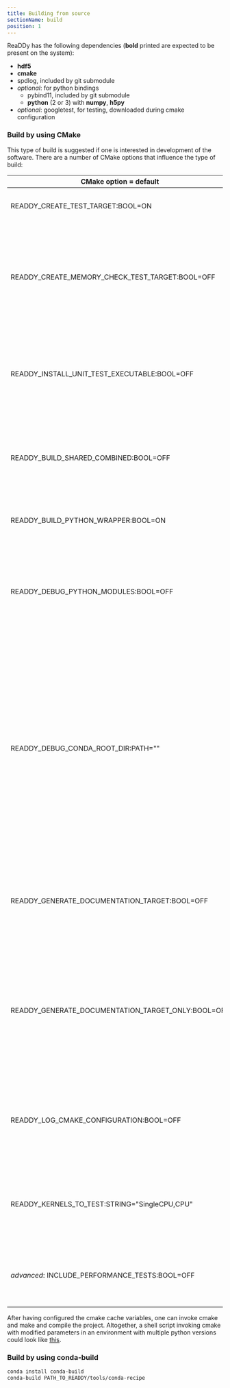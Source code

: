 ```yaml
---
title: Building from source
sectionName: build
position: 1
---
```


ReaDDy has the following dependencies (__bold__ printed are expected to be present on the system):
- __hdf5__
- __cmake__
- spdlog, included by git submodule
- *optional*: for python bindings
	- pybind11, included by git submodule
	- __python__ (2 or 3) with __numpy__, __h5py__
- *optional*: googletest, for testing, downloaded during cmake configuration

### Build by using CMake
This type of build is suggested if one is interested in development of the software. There are a number of CMake options that influence the type of build:

| CMake option = default | Description |
| --- | --- |
| READDY_CREATE_TEST_TARGET:BOOL=ON | Determining if the test targets should be generated. |
| READDY_CREATE_MEMORY_CHECK_TEST_TARGET:BOOL=OFF | Determining if the test targets should be additionally called through valgrind. Requires the previous option to be ON and valgrind to be installed. |
| READDY_INSTALL_UNIT_TEST_EXECUTABLE:BOOL=OFF | Determining if the unit test executables should be installed. This is option is mainly important for the conda recipe. |
| READDY_BUILD_SHARED_COMBINED:BOOL=OFF | Determining if the core library should be built monolithically or as separated shared libraries. |
| READDY_BUILD_PYTHON_WRAPPER:BOOL=ON | Determining if the python wrapper should be built. |
| READDY_DEBUG_PYTHON_MODULES:BOOL=OFF | If this flag is set to ON, the generated python module will be placed in-source rather than in the output directory to enable faster development. |
| READDY_DEBUG_CONDA_ROOT_DIR:PATH="" | This option is to be used in conjunction with the previous option and only has effect if it is set to ON. It should point to the conda environment which is used for development and then effects the output directory of the binary files such that they get compiled directly into the respective environment. |
| READDY_GENERATE_DOCUMENTATION_TARGET:BOOL=OFF | Determines if the documentation target should be generated or not, which, if generated, can be called by "make doc". |
| READDY_GENERATE_DOCUMENTATION_TARGET_ONLY:BOOL=OFF | This option has the same effect as the previous option, just that it does not need any dependencies other than doxygen to be fulfilled and generates the documentation target exclusively. |
| READDY_LOG_CMAKE_CONFIGURATION:BOOL=OFF | This option determines if the status of relevant cmake cache variables should be logged at configuration time or not. |
| READDY_KERNELS_TO_TEST:STRING="SingleCPU,CPU" | Comma separated list of kernels against which the core library should be tested within the test targets. |
| *advanced*: INCLUDE_PERFORMANCE_TESTS:BOOL=OFF | Flag indicating if the performance tests should be part of the unit test target or not. |

After having configured the cmake cache variables, one can invoke cmake and make and compile the project.
Altogether, a shell script invoking cmake with modified parameters in an environment with multiple python versions could look like [this](https://github.com/readdy/readdy/blob/master/tools/dev/configure.sh).

### Build by using conda-build
```bash
conda install conda-build
conda-build PATH_TO_READDY/tools/conda-recipe
```